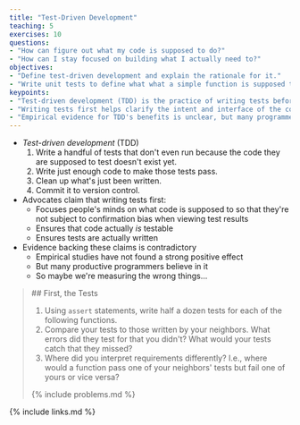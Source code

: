 ```yaml
---
title: "Test-Driven Development"
teaching: 5
exercises: 10
questions:
- "How can figure out what my code is supposed to do?"
- "How can I stay focused on building what I actually need to?"
objectives:
- "Define test-driven development and explain the rationale for it."
- "Write unit tests to define what what a simple function is supposed to do."
keypoints:
- "Test-driven development (TDD) is the practice of writing tests before writing code."
- "Writing tests first helps clarify the intent and interface of the code to be written."
- "Empirical evidence for TDD's benefits is unclear, but many programmers find it very useful."
---
```


*   *Test-driven development* (TDD)
    1.  Write a handful of tests that don't even run because the code they
        are supposed to test doesn't exist yet.
    2.  Write just enough code to make those tests pass.
    3.  Clean up what's just been written.
    4.  Commit it to version control.
*   Advocates claim that writing tests first:
    *   Focuses people's minds on what code is supposed to
        so that they're not subject to confirmation bias when viewing test results
    *   Ensures that code actually *is* testable
    *   Ensures tests are actually written
*   Evidence backing these claims is contradictory
    *   Empirical studies have not found a strong positive effect
    *   But many productive programmers believe in it
    *   So maybe we're measuring the wrong things...

<blockquote class="challenge" markdown="1">
## First, the Tests

1.  Using `assert` statements,
    write half a dozen tests for each of the following functions.
2.  Compare your tests to those written by your neighbors.
    What errors did they test for that you didn't?
    What would your tests catch that they missed?
3.  Where did you interpret requirements differently?
    I.e., where would a function pass one of your neighbors' tests but fail one of yours
    or vice versa?

{% include problems.md %}
</blockquote>

{% include links.md %}
